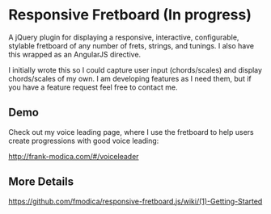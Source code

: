 # Responsive Fretboard (In progress)

A jQuery plugin for displaying a responsive, interactive, configurable, stylable fretboard of any number of frets, strings, and tunings. I also have this wrapped as an AngularJS directive.

I initially wrote this so I could capture user input (chords/scales) and display chords/scales of my own. I am developing features as I need them, but if you have a feature request feel free to contact me.



## Demo
Check out my voice leading page, where I use the fretboard to help users create progressions with good voice leading:


http://frank-modica.com/#/voiceleader

## More Details

https://github.com/fmodica/responsive-fretboard.js/wiki/(1)-Getting-Started
